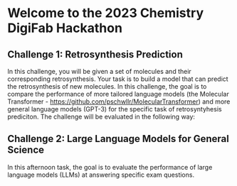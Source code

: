 <!-- Create title -->
# Welcome to the 2023 Chemistry DigiFab Hackathon

<!-- Create title -->
## Challenge 1: Retrosynthesis Prediction

In this challenge, you will be given a set of molecules and their corresponding retrosynthesis. Your task is to build a model that can predict the retrosynthesis of new molecules.
In this challenge, the goal is to compare the performance of more tailored language models (the Molecular Transformer - https://github.com/pschwllr/MolecularTransformer) and more general language models (GPT-3) for the specific task of retrosyntyhesis prediciton. 
The challenge will be evaluated in the following way: 

<!-- Create title -->
## Challenge 2: Large Language Models for General Science

In this afternoon task, the goal is to evaluate the performance of large language models (LLMs) at answering specific exam questions.
